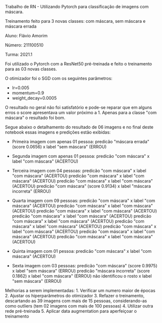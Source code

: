 <div>
Trabalho de RN - Utilizando Pytorch para classificação de imagens com máscara.

Treinamento feito para 3 novas classes: com máscara, sem máscara e máscara errada

Aluno: Flávio Amorim

Número: 211100510

Turma: 2021.1
</div>
<p>

<div>
Foi utilizado o Pytorch com a ResNet50 pré-treinada e feito o treinamento para as 03 novas classes.

O otimizador foi o SGD com os seguintes parâmetros:
*   lr=0.005
*   momentum=0.9
*   weight_decay=0.0005
</div>
<p>


<div>

O resultado no geral não foi satisfatório e pode-se reparar que em alguns erros o score apresentava um valor próximo a 1. Apenas para a classe "com máscara" o resultado foi bom.

Segue abaixo o detalhamento do resultado de 06 imagens e no final deste notebook essas imagens e predições estão exibidas:

*   Primeira imagem com apenas 01 pessoa:
        predicão "máscara errada" (score 0.0656) x label "sem máscara"     (ERROU)
        
*   Segunda imagem com apenas 01 pessoa:
        predicão "com máscara" x label "com máscara"        (ACERTOU)

*   Terceira imagem com 04 pessoas:
        predicão "com máscara" x label "com máscara"        (ACERTOU)
        predicão "com máscara" x label "com máscara"        (ACERTOU)
        predicão "com máscara" x label "com máscara"        (ACERTOU)
        predicão "com máscara" (score 0.9134) x label "máscara incorreta"  (ERROU)

*   Quarta imagem com 09 pessoas:
        predicão "com máscara" x label "com máscara"        (ACERTOU)
        predicão "com máscara" x label "com máscara"        (ACERTOU)
        predicão "com máscara" x label "com máscara"        (ACERTOU)
        predicão "com máscara" x label "com máscara"        (ACERTOU)
        predicão "com máscara" x label "com máscara"        (ACERTOU)
        predicão "com máscara" x label "com máscara"        (ACERTOU)
        predicão "com máscara" x label "com máscara"        (ACERTOU)
        predicão "com máscara" x label "com máscara"        (ACERTOU)
        predicão "com máscara" x label "com máscara"        (ACERTOU)

*   Quinta imagem com 01 pessoa:
        predicão "com máscara" x label "com máscara"        (ACERTOU)

*   Sexta imagem com 03 pessoas:
        predicão "com máscara" (score 0.9975) x label  "sem máscara"        (ERROU)
        predicão "máscara incorreta" (score 0.1862) x label "com máscara"  (ERROU)
        não identificou o rosto x label "sem máscara"       (ERROU)
		
</div>
<p>
<div>
Melhorias a serem implementadas:
1.   Verificar um numero maior de épocas
2. Ajustar os hiperparâmetros do otimizador
3.   Refazer o treinamento, descartando as 39 imagens com mais de 15 pessoas, considerando-as como outliers (tem 02 imagens com mais de 100 pessoas)
4.   Utilizar outra rede pré-treinada
5.   Aplicar data augmentation para aperfeiçoar o treinamento

</div>
